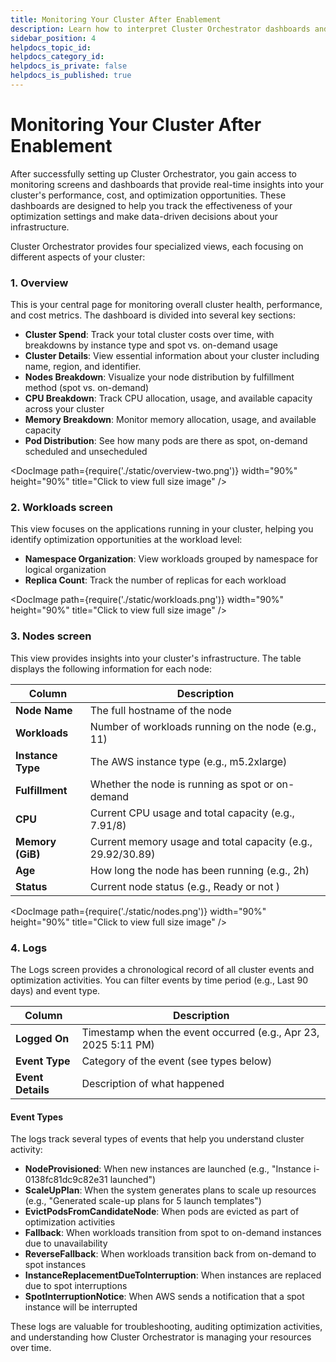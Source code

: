 ```yaml
---
title: Monitoring Your Cluster After Enablement
description: Learn how to interpret Cluster Orchestrator dashboards and metrics
sidebar_position: 4
helpdocs_topic_id: 
helpdocs_category_id: 
helpdocs_is_private: false
helpdocs_is_published: true
---
```


# Monitoring Your Cluster After Enablement

After successfully setting up Cluster Orchestrator, you gain access to monitoring screens and dashboards that provide real-time insights into your cluster's performance, cost, and optimization opportunities. These dashboards are designed to help you track the effectiveness of your optimization settings and make data-driven decisions about your infrastructure.


Cluster Orchestrator provides four specialized views, each focusing on different aspects of your cluster:

### 1. Overview

This is your central page for monitoring overall cluster health, performance, and cost metrics. The dashboard is divided into several key sections:


- **Cluster Spend**: Track your total cluster costs over time, with breakdowns by instance type and spot vs. on-demand usage
- **Cluster Details**: View essential information about your cluster including name, region, and identifier.
- **Nodes Breakdown**: Visualize your node distribution by fulfillment method (spot vs. on-demand)
- **CPU Breakdown**: Track CPU allocation, usage, and available capacity across your cluster
- **Memory Breakdown**: Monitor memory allocation, usage, and available capacity
- **Pod Distribution**: See how many pods are there as spot, on-demand scheduled and unsecheduled 

<DocImage path={require('./static/overview-two.png')} width="90%" height="90%" title="Click to view full size image" />

### 2. Workloads screen

This view focuses on the applications running in your cluster, helping you identify optimization opportunities at the workload level:

- **Namespace Organization**: View workloads grouped by namespace for logical organization
- **Replica Count**: Track the number of replicas for each workload

<DocImage path={require('./static/workloads.png')} width="90%" height="90%" title="Click to view full size image" />

### 3. Nodes screen

This view provides insights into your cluster's infrastructure. The table displays the following information for each node:

| Column | Description |
|--------|-------------|
| **Node Name** | The full hostname of the node |
| **Workloads** | Number of workloads running on the node (e.g., 11) |
| **Instance Type** | The AWS instance type (e.g., m5.2xlarge) |
| **Fulfillment** | Whether the node is running as spot or on-demand |
| **CPU** | Current CPU usage and total capacity (e.g., 7.91/8) |
| **Memory (GiB)** | Current memory usage and total capacity (e.g., 29.92/30.89) |
| **Age** | How long the node has been running (e.g., 2h) |
| **Status** | Current node status (e.g., Ready or not ) |


<DocImage path={require('./static/nodes.png')} width="90%" height="90%" title="Click to view full size image" />

### 4. Logs

The Logs screen provides a chronological record of all cluster events and optimization activities. You can filter events by time period (e.g., Last 90 days) and event type.

| Column | Description |
|--------|-------------|
| **Logged On** | Timestamp when the event occurred (e.g., Apr 23, 2025 5:11 PM) |
| **Event Type** | Category of the event (see types below) |
| **Event Details** | Description of what happened |

#### Event Types

The logs track several types of events that help you understand cluster activity:

- **NodeProvisioned**: When new instances are launched (e.g., "Instance i-0138fc81dc9c82e31 launched")
- **ScaleUpPlan**: When the system generates plans to scale up resources (e.g., "Generated scale-up plans for 5 launch templates")
- **EvictPodsFromCandidateNode**: When pods are evicted as part of optimization activities
- **Fallback**: When workloads transition from spot to on-demand instances due to unavailability
- **ReverseFallback**: When workloads transition back from on-demand to spot instances
- **InstanceReplacementDueToInterruption**: When instances are replaced due to spot interruptions
- **SpotInterruptionNotice**: When AWS sends a notification that a spot instance will be interrupted

These logs are valuable for troubleshooting, auditing optimization activities, and understanding how Cluster Orchestrator is managing your resources over time.

